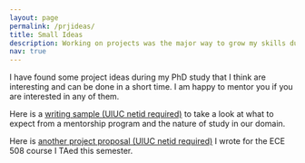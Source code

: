```yaml
---
layout: page
permalink: /prjideas/
title: Small Ideas
description: Working on projects was the major way to grow my skills during my undergrad.
nav: true
---
```


I have found some project ideas during my PhD study that I think are interesting and can be done in a short time. I am happy to mentor you if you are interested in any of them.

Here is a [writing sample (UIUC netid required)](https://uillinoisedu-my.sharepoint.com/:w:/g/personal/kunwu2_illinois_edu/EfCwsEFeXLtLjRKzOWMlzFUByvszAt58zMOMZWDJx8S2aA?e=qLhGD8) to take a look at what to expect from a mentorship program and the nature of study in our domain. 

Here is [another project proposal (UIUC netid required)](https://uillinoisedu-my.sharepoint.com/:w:/g/personal/kunwu2_illinois_edu/Eea3Ku01fLBKqjJOAnJVWzIBhTk9ERtjhQmdKF7-is-zOw?e=NBD3Jc) I wrote for the ECE 508 course I TAed this semester.
